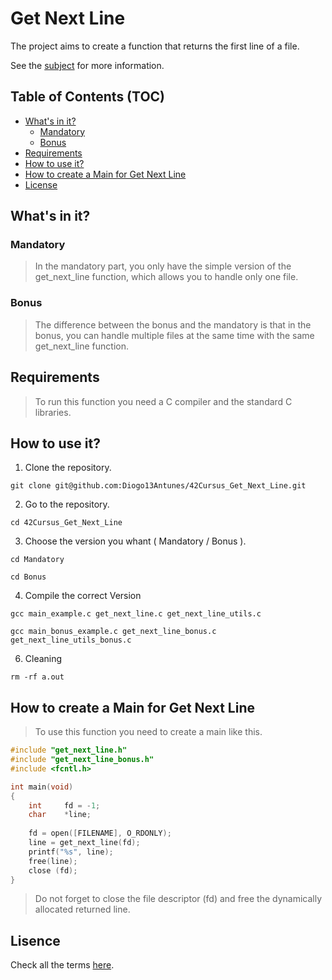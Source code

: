 # Get Next Line

The project aims to create a function that returns the first line of a file.

See the [subject](./subject.pdf) for more information.

## Table of Contents (TOC)

- [What's in it?](#whats-in-it)
  - [Mandatory](#mandatory)
  - [Bonus](#bonus)
- [Requirements](#requirements)
- [How to use it?](#how-to-use-it)
- [How to create a Main for Get Next Line](#how-to-create-a-main-for-get-next-line)
- [License](#lisence)

## What's in it?

### Mandatory

> In the mandatory part, you only have the simple version of the get_next_line function, which allows you to handle only one file.

### Bonus

> The difference between the bonus and the mandatory is that in the bonus, you can handle multiple files at the same time with the same get_next_line function.

## Requirements

> To run this function you need a C compiler and the standard C libraries.

## How to use it?

1. Clone the repository.

```shell
git clone git@github.com:Diogo13Antunes/42Cursus_Get_Next_Line.git
```

2. Go to the repository.

```shell
cd 42Cursus_Get_Next_Line
```

3. Choose the version you whant ( Mandatory / Bonus ).

```shell
cd Mandatory
```

```shell
cd Bonus
```

4. Compile the correct Version

```shell
gcc main_example.c get_next_line.c get_next_line_utils.c
```

```shell
gcc main_bonus_example.c get_next_line_bonus.c get_next_line_utils_bonus.c
```

6. Cleaning

```shell
rm -rf a.out
```

## How to create a Main for Get Next Line

> To use this function you need to create a main like this.

```c
#include "get_next_line.h"
#include "get_next_line_bonus.h"
#include <fcntl.h>

int main(void)
{
    int     fd = -1;
    char    *line;
    
    fd = open([FILENAME], O_RDONLY);
    line = get_next_line(fd);
    printf("%s", line);
    free(line);
    close (fd);
}
```

> Do not forget to close the file descriptor (fd) and free the dynamically allocated returned line.

## Lisence

Check all the terms [here](/LICENSE).
